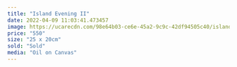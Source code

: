 ```yaml
---
title: "Island Evening II"
date: 2022-04-09 11:03:41.473457
image: https://ucarecdn.com/98e64b03-ce6e-45a2-9c9c-42df94505c40/island-evening-ii.jpg
price: "550"
size: "25 x 20cm"
sold: "Sold"
media: "Oil on Canvas"
---
```


